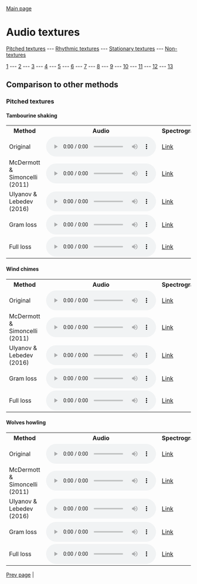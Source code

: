 [Main page](README.md)

# Audio textures

[Pitched textures](pitched_textures.md) --- [Rhythmic textures](rhythmic_textures.md) --- [Stationary textures](stationary_textures.md) --- [Non-textures](non_textures.md)

[1](pitched_textures/1/index.md) --- [2](pitched_textures/2/index.md) --- [3](pitched_textures/3/index.md) --- [4](pitched_textures/4/index.md) --- [5](pitched_textures/5/index.md) --- [6](pitched_textures/6/index.md) --- [7](pitched_textures/7/index.md) --- [8](pitched_textures/8/index.md) --- [9](pitched_textures/9/index.md) --- [10](pitched_textures/10/index.md) --- [11](pitched_textures/11/index.md) --- [12](pitched_textures/12/index.md) --- [13](pitched_textures/13/index.md)

## Comparison to other methods

### Pitched textures

#### Tambourine shaking

<center>
<table>

<tr>
  <th>Method</th>
  <th>Audio</th>
  <th>Spectrogram</th>
</tr>

<tr>
<td>Original</td>
<td>
  <audio controls>
    <source src="assets/baselines/original/Tambourine_shaking.ogg">
    <source src="assets/baselines/original/Tambourine_shaking.mp3">
    <source src="assets/baselines/original/Tambourine_shaking.wav">
  </audio>
</td>
<td>
  <a href="assets/baselines/original/Tambourine_shaking.png">Link</a>
</td>
</tr>

<tr>
<td>McDermott & Simoncelli (2011)</td>
<td>
  <audio controls>
    <source src="assets/baselines/mcdermott/Tambourine_shaking.ogg">
    <source src="assets/baselines/mcdermott/Tambourine_shaking.mp3">
    <source src="assets/baselines/mcdermott/Tambourine_shaking.wav">
  </audio>
</td>
<td>
  <a href="assets/baselines/mcdermott/Tambourine_shaking.png">Link</a>
</td>
</tr>

<tr>
<td>Ulyanov & Lebedev (2016)</td>
<td>
  <audio controls>
    <source src="assets/baselines/ulyanov/Tambourine_shaking.ogg">
    <source src="assets/baselines/ulyanov/Tambourine_shaking.mp3">
    <source src="assets/baselines/ulyanov/Tambourine_shaking.wav">
  </audio>
</td>
<td>
  <a href="assets/baselines/ulyanov/Tambourine_shaking.png">Link</a>
</td>
</tr>

<tr>
<td>Gram loss</td>
<td>
  <audio controls>
    <source src="assets/baselines/gram/Tambourine_shaking.ogg">
    <source src="assets/baselines/gram/Tambourine_shaking.mp3">
    <source src="assets/baselines/gram/Tambourine_shaking.wav">
  </audio>
</td>
<td>
  <a href="assets/baselines/gram/Tambourine_shaking.png">Link</a>
</td>
</tr>

<tr>
<td>Full loss</td>
<td>
  <audio controls>
    <source src="assets/baselines/full_loss/Tambourine_shaking.ogg">
    <source src="assets/baselines/full_loss/Tambourine_shaking.mp3">
    <source src="assets/baselines/full_loss/Tambourine_shaking.wav">
  </audio>
</td>
<td>
  <a href="assets/baselines/full_loss/Tambourine_shaking.png">Link</a>
</td>
</tr>

</table>
</center>

#### Wind chimes

<center>
<table>

<tr>
  <th>Method</th>
  <th>Audio</th>
  <th>Spectrogram</th>
</tr>

<tr>
<td>Original</td>
<td>
  <audio controls>
    <source src="assets/baselines/original/Wind_chimes.ogg">
    <source src="assets/baselines/original/Wind_chimes.mp3">
    <source src="assets/baselines/original/Wind_chimes.wav">
  </audio>
</td>
<td>
  <a href="assets/baselines/original/Wind_chimes.png">Link</a>
</td>
</tr>

<tr>
<td>McDermott & Simoncelli (2011)</td>
<td>
  <audio controls>
    <source src="assets/baselines/mcdermott/Wind_chimes.ogg">
    <source src="assets/baselines/mcdermott/Wind_chimes.mp3">
    <source src="assets/baselines/mcdermott/Wind_chimes.wav">
  </audio>
</td>
<td>
  <a href="assets/baselines/mcdermott/Wind_chimes.png">Link</a>
</td>
</tr>

<tr>
<td>Ulyanov & Lebedev (2016)</td>
<td>
  <audio controls>
    <source src="assets/baselines/ulyanov/Wind_chimes.ogg">
    <source src="assets/baselines/ulyanov/Wind_chimes.mp3">
    <source src="assets/baselines/ulyanov/Wind_chimes.wav">
  </audio>
</td>
<td>
  <a href="assets/baselines/ulyanov/Wind_chimes.png">Link</a>
</td>
</tr>

<tr>
<td>Gram loss</td>
<td>
  <audio controls>
    <source src="assets/baselines/gram/Wind_chimes.ogg">
    <source src="assets/baselines/gram/Wind_chimes.mp3">
    <source src="assets/baselines/gram/Wind_chimes.wav">
  </audio>
</td>
<td>
  <a href="assets/baselines/gram/Wind_chimes.png">Link</a>
</td>
</tr>

<tr>
<td>Full loss</td>
<td>
  <audio controls>
    <source src="assets/baselines/full_loss/Wind_chimes.ogg">
    <source src="assets/baselines/full_loss/Wind_chimes.mp3">
    <source src="assets/baselines/full_loss/Wind_chimes.wav">
  </audio>
</td>
<td>
  <a href="assets/baselines/full_loss/Wind_chimes.png">Link</a>
</td>
</tr>

</table>
</center>

#### Wolves howling

<center>
<table>

<tr>
  <th>Method</th>
  <th>Audio</th>
  <th>Spectrogram</th>
</tr>

<tr>
<td>Original</td>
<td>
  <audio controls>
    <source src="assets/baselines/original/Wolves_howling.ogg">
    <source src="assets/baselines/original/Wolves_howling.mp3">
    <source src="assets/baselines/original/Wolves_howling.wav">
  </audio>
</td>
<td>
  <a href="assets/baselines/original/Wolves_howling.png">Link</a>
</td>
</tr>

<tr>
<td>McDermott & Simoncelli (2011)</td>
<td>
  <audio controls>
    <source src="assets/baselines/mcdermott/Wolves_howling.ogg">
    <source src="assets/baselines/mcdermott/Wolves_howling.mp3">
    <source src="assets/baselines/mcdermott/Wolves_howling.wav">
  </audio>
</td>
<td>
  <a href="assets/baselines/mcdermott/Wolves_howling.png">Link</a>
</td>
</tr>

<tr>
<td>Ulyanov & Lebedev (2016)</td>
<td>
  <audio controls>
    <source src="assets/baselines/ulyanov/Wolves_howling.ogg">
    <source src="assets/baselines/ulyanov/Wolves_howling.mp3">
    <source src="assets/baselines/ulyanov/Wolves_howling.wav">
  </audio>
</td>
<td>
  <a href="assets/baselines/ulyanov/Wolves_howling.png">Link</a>
</td>
</tr>

<tr>
<td>Gram loss</td>
<td>
  <audio controls>
    <source src="assets/baselines/gram/Wolves_howling.ogg">
    <source src="assets/baselines/gram/Wolves_howling.mp3">
    <source src="assets/baselines/gram/Wolves_howling.wav">
  </audio>
</td>
<td>
  <a href="assets/baselines/gram/Wolves_howling.png">Link</a>
</td>
</tr>

<tr>
<td>Full loss</td>
<td>
  <audio controls>
    <source src="assets/baselines/full_loss/Wolves_howling.ogg">
    <source src="assets/baselines/full_loss/Wolves_howling.mp3">
    <source src="assets/baselines/full_loss/Wolves_howling.wav">
  </audio>
</td>
<td>
  <a href="assets/baselines/full_loss/Wolves_howling.png">Link</a>
</td>
</tr>

</table>
</center>

[Prev page](pitched_textures/1/index.md) | 